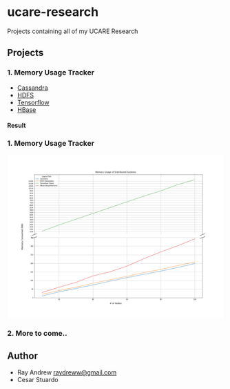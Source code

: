# ucare-research

Projects containing all of my UCARE Research

## Projects

### 1. Memory Usage Tracker

- [Cassandra](https://github.com/rayandrews/ucare-research/tree/master/cassandra)
- [HDFS](https://github.com/rayandrews/ucare-research/tree/master/hdfs)
- [Tensorflow](https://github.com/rayandrews/ucare-research/tree/master/tensorflow)
- [HBase](https://github.com/rayandrews/ucare-research/tree/master/hbase)

#### Result

### 1. Memory Usage Tracker

![mem-usages](./visualization/plot.png)

### 2. More to come..

## Author

- Ray Andrew <raydreww@gmail.com>
- Cesar Stuardo
